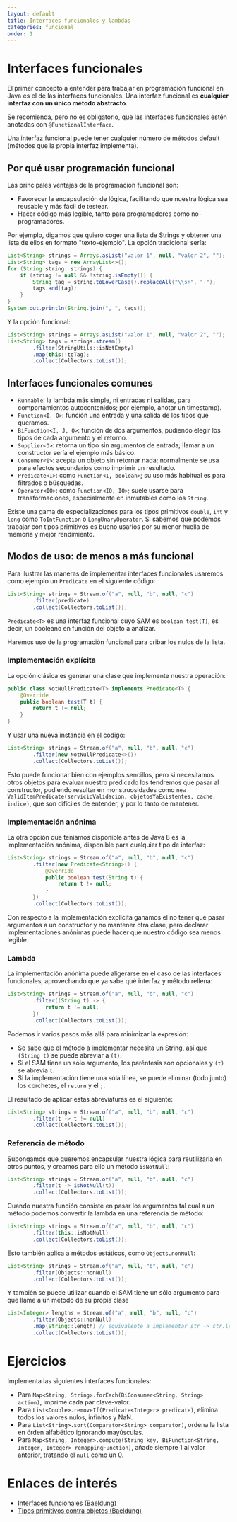 ```yaml
---
layout: default
title: Interfaces funcionales y lambdas
categories: funcional
order: 1
---
```


# Interfaces funcionales

El primer concepto a entender para trabajar en programación funcional en Java es el de las interfaces funcionales.
Una interfaz funcional es **cualquier interfaz con un único método abstracto**.

Se recomienda, pero no es obligatorio, que las interfaces funcionales estén anotadas con `@FunctionalInterface`.

Una interfaz funcional puede tener cualquier número de métodos default (métodos que la propia interfaz implementa).

## Por qué usar programación funcional

Las principales ventajas de la programación funcional son:
* Favorecer la encapsulación de lógica, facilitando que nuestra lógica sea reusable y más fácil de testear.
* Hacer código más legible, tanto para programadores como no-programadores.

Por ejemplo, digamos que quiero coger una lista de Strings y obtener una lista de ellos en formato "texto-ejemplo".
La opción tradicional sería:

```java
List<String> strings = Arrays.asList("valor 1", null, "valor 2", "");
List<String> tags = new ArrayList<>();
for (String string: strings) {
    if (string != null && !string.isEmpty()) {
        String tag = string.toLowerCase().replaceAll("\\s+", "-");
        tags.add(tag);
    }
}
System.out.println(String.join(", ", tags));
```

Y la opción funcional:
```java
List<String> strings = Arrays.asList("valor 1", null, "valor 2", "");
List<String> tags = strings.stream()
        .filter(StringUtils::isNotEmpty)
        .map(this::toTag);
        .collect(Collectors.toList());
```

## Interfaces funcionales comunes

* `Runnable`: la lambda más simple, ni entradas ni salidas, para comportamientos autocontenidos; por ejemplo, anotar un timestamp).
* `Function<I, O>`: función una entrada y una salida de los tipos que queramos.
* `BiFunction<I, J, O>`: función de dos argumentos, pudiendo elegir los tipos de cada argumento y el retorno.
* `Supplier<O>`: retorna un tipo sin argumentos de entrada; llamar a un constructor sería el ejemplo más básico.
* `Consumer<I>`: acepta un objeto sin retornar nada; normalmente se usa para efectos secundarios como imprimir un resultado.
* `Predicate<I>`: como `Function<I, boolean>`; su uso más habitual es para filtrados o búsquedas.
* `Operator<IO>`: como `Function<IO, IO>`; suele usarse para transformaciones, especialmente en inmutables como los `String`.

Existe una gama de especializaciones para los tipos primitivos `double`, `int` y `long` como `ToIntFunction` o `LongUnaryOperator`.
Si sabemos que podemos trabajar con tipos primitivos es bueno usarlos por su menor huella de memoria y mejor rendimiento.

## Modos de uso: de menos a más funcional

Para ilustrar las maneras de implementar interfaces funcionales usaremos como ejemplo un `Predicate` en el siguiente código:

```java
List<String> strings = Stream.of("a", null, "b", null, "c")
        .filter(predicate)
        .collect(Collectors.toList());
```

`Predicate<T>` es una interfaz funcional cuyo SAM es `boolean test(T)`, es decir, un booleano en función del objeto a analizar.

Haremos uso de la programación funcional para cribar los nulos de la lista.

### Implementación explícita

La opción clásica es generar una clase que implemente nuestra operación:
```java
public class NotNullPredicate<T> implements Predicate<T> {
    @Override
    public boolean test(T t) {
        return t != null;
    }
}
```

Y usar una nueva instancia en el código:
```java
List<String> strings = Stream.of("a", null, "b", null, "c")
        .filter(new NotNullPredicate<>())
        .collect(Collectors.toList());
```

Esto puede funcionar bien con ejemplos sencillos, 
pero si necesitamos otros objetos para evaluar nuestro predicado los tendremos que pasar al constructor,
pudiendo resultar en monstruosidades como `new ValidItemPredicate(servicioValidacion, objetosYaExistentes, cache, indice)`,
que son difíciles de entender, y por lo tanto de mantener.

### Implementación anónima

La otra opción que teníamos disponible antes de Java 8 es la implementación anónima, disponible para cualquier tipo de interfaz:
```java
List<String> strings = Stream.of("a", null, "b", null, "c")
        .filter(new Predicate<String>() {
            @Override
            public boolean test(String t) {
                return t != null;
            }
        })
        .collect(Collectors.toList());
```

Con respecto a la implementación explícita ganamos el no tener que pasar argumentos a un constructor y no mantener otra clase,
pero declarar implementaciones anónimas puede hacer que nuestro código sea menos legible.

### Lambda

La implementación anónima puede aligerarse en el caso de las interfaces funcionales, aprovechando que ya sabe qué interfaz y método rellena:
```java
List<String> strings = Stream.of("a", null, "b", null, "c")
        .filter((String t) -> {
            return t != null;
        })
        .collect(Collectors.toList());
```

Podemos ir varios pasos más allá para minimizar la expresión:
* Se sabe que el método a implementar necesita un String, así que `(String t)` se puede abreviar a `(t)`.
* Si el SAM tiene un sólo argumento, los paréntesis son opcionales y `(t)` se abrevia `t`.
* Si la implementación tiene una sóla línea, se puede eliminar (todo junto) los corchetes, el `return` y el `;`.

El resultado de aplicar estas abreviaturas es el siguiente:
```java
List<String> strings = Stream.of("a", null, "b", null, "c")
        .filter(t -> t != null)
        .collect(Collectors.toList());
```

### Referencia de método

Supongamos que queremos encapsular nuestra lógica para reutilizarla en otros puntos, y creamos para ello un método `isNotNull`:
```java
List<String> strings = Stream.of("a", null, "b", null, "c")
        .filter(t -> isNotNull(t))
        .collect(Collectors.toList());
```

Cuando nuestra función consiste en pasar los argumentos tal cual a un método podemos convertir la lambda en una referencia de método:
```java
List<String> strings = Stream.of("a", null, "b", null, "c")
        .filter(this::isNotNull)
        .collect(Collectors.toList());
```

Esto también aplica a métodos estáticos, como `Objects.nonNull`:
```java
List<String> strings = Stream.of("a", null, "b", null, "c")
        .filter(Objects::nonNull)
        .collect(Collectors.toList());
```

Y también se puede utilizar cuando el SAM tiene un sólo argumento para que llame a un método de su propia clase
```java
List<Integer> lengths = Stream.of("a", null, "b", null, "c")
        .filter(Objects::nonNull)
        .map(String::length) // equivalente a implementar str -> str.length()
        .collect(Collectors.toList());
```

# Ejercicios

Implementa las siguientes interfaces funcionales:
* Para `Map<String, String>.forEach(BiConsumer<String, String> action)`, imprime cada par clave-valor.
* Para `List<Double>.removeIf(Predicate<Integer> predicate)`, elimina todos los valores nulos, infinitos y NaN.
* Para `List<String>.sort(Comparator<String> comparator)`, ordena la lista en órden alfabético ignorando mayúsculas.
* Para `Map<String, Integer>.compute(String key, BiFunction<String, Integer, Integer> remappingFunction)`, añade siempre 1 al valor anterior, tratando el `null` como un 0.

# Enlaces de interés
* [Interfaces funcionales (Baeldung)](https://www.baeldung.com/java-8-functional-interfaces)
* [Tipos primitivos contra objetos (Baeldung)](https://www.baeldung.com/java-primitives-vs-objects)
